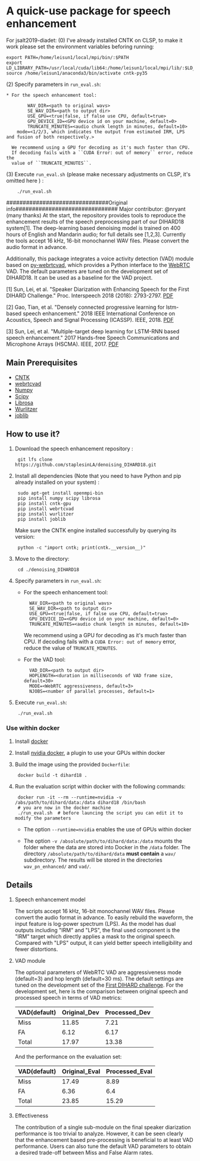 # A quick-use package for speech enhancement

For jsalt2019-diadet:
(0)    I've already installed CNTK on CLSP, to make it work please set the environment variables beforing running:
	
	export PATH=/home/leisun1/local/mpi/bin/:$PATH
	export LD_LIBRARY_PATH=/usr/local/cuda/lib64:/home/leisun1/local/mpi/lib/:$LD_LIBRARY_PATH
	source /home/leisun1/anaconda3/bin/activate cntk-py35

(2)   Specify parameters in ``run_eval.sh``:
	
    * For the speech enhancement tool:

            WAV_DIR=<path to original wavs>
            SE_WAV_DIR=<path to output dir>
            USE_GPU=<true|false, if false use CPU, default=true>
            GPU_DEVICE_ID=<GPU device id on your machine, default=0>
            TRUNCATE_MINUTES=<audio chunk length in minutes, default=10>
	    mode=<1/2/3, which indicates the output from estimated IRM, LPS and fusion of both respectively.>

      We recommend using a GPU for decoding as it's much faster than CPU.
      If decoding fails with a ``CUDA Error: out of memory`` error, reduce the
      value of ``TRUNCATE_MINUTES``.
   
(3)   Execute ``run_eval.sh`` (please make necessary adjustments on CLSP, it's omitted here ) :

        ./run_eval.sh    
      
###############################Original info############################### 
Major contributor: @nryant (many thanks)
At the start, the repository provides tools to reproduce the enhancement results of the
speech preprocessing part of our DIHARD18 system[1]. The deep-learning based
denoising model is trained on 400 hours of English and Mandarin audio; for full
details see [1,2,3]. Currently the tools accept 16 kHz, 16-bit monochannel
WAV files. Please convert the audio format in advance.

Additionally, this package integrates a voice activity detection (VAD) module
based on [py-webrtcvad](https://github.com/wiseman/py-webrtcvad), which provides a Python interface to the
[WebRTC](https://webrtc.org/) VAD. The default parameters are tuned on the
development set of DIHARD18. It can be used as a baseline for the VAD project.

[1] Sun, Lei, et al. "Speaker Diarization with Enhancing Speech for the
First DIHARD Challenge." Proc. Interspeech 2018 (2018):
2793-2797. [PDF](http://home.ustc.edu.cn/~sunlei17/pdf/lei_IS2018.pdf)

[2] Gao, Tian, et al. "Densely connected progressive learning for
lstm-based speech enhancement." 2018 IEEE International Conference on
Acoustics, Speech and Signal Processing
(ICASSP). IEEE, 2018. [PDF](https://ieeexplore.ieee.org/stamp/stamp.jsp?tp=&arnumber=8461861)

[3] Sun, Lei, et al. "Multiple-target deep learning for LSTM-RNN based
speech enhancement." 2017 Hands-free Speech Communications and
Microphone Arrays (HSCMA). IEEE,
2017. [PDF](http://home.ustc.edu.cn/~sunlei17/pdf/MULTIPLE-TARGET.pdf)


## Main Prerequisites

* [CNTK](https://docs.microsoft.com/en-us/cognitive-toolkit/setup-linux-python?tabs=cntkpy26)
* [webrtcvad](https://github.com/wiseman/py-webrtcvad)
* [Numpy](https://github.com/numpy/numpy)
* [Scipy](https://github.com/scipy/scipy)
* [Librosa](https://github.com/librosa/librosa)
* [Wurlitzer](https://github.com/minrk/wurlitzer)
* [joblib](https://github.com/joblib/joblib)

## How to use it?

1. Download the speech enhancement repository :

        git lfs clone https://github.com/staplesinLA/denoising_DIHARD18.git

2. Install all dependencies (Note that you need to have Python and pip
   already installed on your system) :

        sudo apt-get install openmpi-bin
        pip install numpy scipy librosa
        pip install cntk-gpu
        pip install webrtcvad
        pip install wurlitzer
        pip install joblib
	
   Make sure the CNTK engine installed successfully by querying its version:

        python -c "import cntk; print(cntk.__version__)"

3. Move to the directory:

        cd ./denoising_DIHARD18

4. Specify parameters in ``run_eval.sh``:

    * For the speech enhancement tool:

            WAV_DIR=<path to original wavs>
            SE_WAV_DIR=<path to output dir>
            USE_GPU=<true|false, if false use CPU, default=true>
            GPU_DEVICE_ID=<GPU device id on your machine, default=0>
            TRUNCATE_MINUTES=<audio chunk length in minutes, default=10>

      We recommend using a GPU for decoding as it's much faster than CPU.
      If decoding fails with a ``CUDA Error: out of memory`` error, reduce the
      value of ``TRUNCATE_MINUTES``.

    * For the VAD tool:

            VAD_DIR=<path to output dir>
            HOPLENGTH=<duration in milliseconds of VAD frame size, default=30>
            MODE=<WebRTC aggressiveness, default=3>
            NJOBS=<number of parallel processes, default=1>

5. Execute ``run_eval.sh``:

        ./run_eval.sh

### Use within docker

1. Install [docker](https://docs.docker.com/install/linux/docker-ee/ubuntu)

2. Install [nvidia docker](https://github.com/nvidia/nvidia-docker), a
   plugin to use your GPUs within docker

3. Build the image using the provided ``Dockerfile``:

        docker build -t dihard18 .

4. Run the evaluation script within docker with the following commands:

        docker run -it --rm --runtime=nvidia -v /abs/path/to/dihard/data:/data dihard18 /bin/bash
        # you are now in the docker machine
        ./run_eval.sh  # before launcing the script you can edit it to modify the parameters

   * The option ``--runtime=nvidia`` enables the use of GPUs within docker

   * The option ``-v /absolute/path/to/dihard/data:/data`` mounts the
     folder where the data are stored into Docker in the ``/data``
     folder. The directory ``/absolute/path/to/dihard/data`` **must
     contain** a ``wav/`` subdirectory. The results will be stored in
     the directories ``wav_pn_enhanced/`` and ``vad/``.


## Details

1. Speech enhancement model

   The scripts accept 16 kHz, 16-bit monochannel WAV files. Please convert the
   audio format in advance. To easily rebuild the waveform, the input feature
   is log-power spectrum (LPS). As the model has dual outputs including "IRM"
   and "LPS", the final used component is the "IRM" target which directly
   applies a mask to the original speech. Compared with "LPS" output, it can
   yield better speech intelligibility and fewer distortions.

2. VAD module

   The optional parameters of WebRTC VAD are aggressiveness mode (default=3)
   and hop length (default=30 ms). The default settings are tuned on the
   development set of the [First DIHARD challenge](https://coml.lscp.ens.fr/dihard/2018/index.html).
   For the development set, here is the comparison between original speech
   and processed speech in terms of VAD metrics:

   | VAD(default) | Original_Dev | Processed_Dev |
   | ------       | ------       | ------        |
   | Miss         | 11.85        | 7.21          |
   | FA           | 6.12         | 6.17          |
   | Total        | 17.97        | 13.38         |

   And the performance on the evaluation set:

   | VAD(default) | Original_Eval | Processed_Eval |
   | ------       | ------        | ------         |
   | Miss         | 17.49         | 8.89           |
   | FA           | 6.36          | 6.4            |
   | Total        | 23.85         | 15.29          |


3. Effectiveness

   The contribution of a single sub-module on the final speaker diarization
   performance is too trivial to analyze. However, it can be seen clearly that
   the enhancement based pre-processing is beneficial to at least VAD
   performance. Users can also tune the default VAD parameters to obtain a
   desired trade-off between Miss and False Alarm rates.
